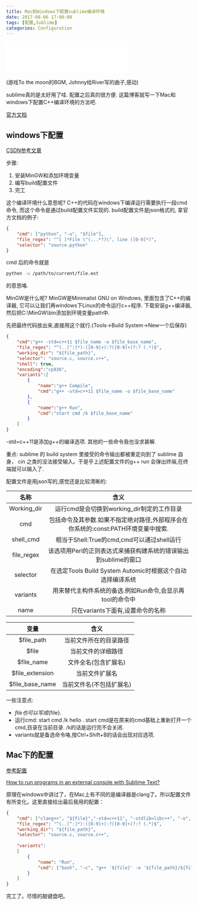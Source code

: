 ```yaml
---
title: Mac和Windows下配置sublime编译环境
date: 2017-08-06 17:00:00
tags: [配置,Sublime]
categories: Configuration
---
```


<iframe frameborder="no" border="0" marginwidth="0" marginheight="0" width=330 height=86 src="//music.163.com/outchain/player?type=2&id=1645112&auto=1&height=66"></iframe>

(游戏To the moon的BGM, Johnny给River写的曲子,感动)

sublime真的是太好用了哇. 配置之后真的很方便. 这篇博客就写一下Mac和windows下配置C++编译环境的方法吧.

 [官方文档](http://docs.sublimetext.info/en/latest/file_processing/build_systems.html) 

## windows下配置

[CSDN参考文章](http://blog.csdn.net/ac_machine/article/details/60765491)

步骤:

1. 安装MinGW和添加环境变量
2. 编写build配置文件
3. 完工

这个编译环境什么意思呢? C++的代码在windows下编译运行需要执行一段cmd命令, 而这个命令是通过build配置文件实现的. build配置文件是json格式的, 拿官方文档的例子:

``` json
{
    "cmd": ["python", "-u", "$file"],
    "file_regex": "^[ ]*File \"(...*?)\", line ([0-9]*)",
    "selector": "source.python"
}
```

cmd 后的命令就是 

``` bash
python -u /path/to/current/file.ext
```

的意思咯.

MinGW是什么呢? MinGW是Minimalist GNU on Windows, 里面包含了C++的编译器, 它可以让我们再windows下Linux的命令运行c++程序. 下载安装g++编译器,然后把C:\MinGW\bin添加到环境变量path中.

先把最终代码放出来,直接用这个就行.(Tools->Build System->New一个后保存)

``` json
{  
    "cmd":"g++ -std=c++11 $file_name -o $file_base_name",  
    "file_regex": "^(..[^:]*):([0-9]+):?([0-9]+)?:? (.*)$",  
    "working_dir": "${file_path}",  
    "selector": "source.c, source.c++",  
    "shell": true,  
    "encoding":"cp936",  
    "variants":[  
        {  
            "name":"g++ Compile",  
            "cmd":"g++ -std=c++11 $file_name -o $file_base_name"  
        },  
        {  
            "name":"g++ Run",  
            "cmd":"start cmd /k $file_base_name"  
        }  
    ]  
}  
```

-std=c++11是添加g++的编译选项. 其他的一些命令我也没求甚解.

重点: sublime 的 build system 里接受的命令输出都被重定向到了 sublime 自身， cin 之类的没法接受输入。于是乎上述配置文件的g++ run 会弹出终端,在终端就可以输入了.

配置文件是用json写的,感觉还是比较清晰的:

|     名称      |                    含义                    |
| :---------: | :--------------------------------------: |
| Working_dir |       运行cmd是会切换到working_dir制定的工作目录       |
|     cmd     | 包括命令及其参数.如果不指定绝对路径,外部程序会在你系统的:const:PATH环境变量中搜索. |
|  shell_cmd  |     相当于Shell:True的cmd,cmd可以通过shell运行     |
| file_regex  |  该选项用Perl的正则表达式来捕获构建系统的错误输出到sublime的窗口   |
|  selector   | 在选定Tools Build System Automic时根据这个自动选择编译系统 |
|  variants   |    用来替代主构件系统的备选.例如Run命令,会显示再tool的命令中     |
|    name     |          只在variants下面有,设置命令的名称           |

|       变量        |      含义       |
| :-------------: | :-----------: |
|   $file_path    |  当前文件所在的目录路径  |
|      $file      |   当前文件的详细路径   |
|   $file_name    |  文件全名(包含扩展名)  |
| $file_extension |    当前文件扩展名    |
| $file_base_name | 当前文件名(不包括扩展名) |

一些注意点:

- $file也可以写成${file}.
- 运行cmd: start cmd /k hello . start cmd是在原来的cmd基础上重新打开一个cmd,目录在当前目录. /k的话是运行完不会关闭.
- variants就是备选命令咯,按Ctrl+Shift+B的话会出现对应选项.



## Mac下的配置

[参考配置](http://blog.csdn.net/luminous11/article/details/64129985)

[How to run programs in an external console with Sublime Text?](https://stackoverflow.com/questions/11601423/how-to-run-programs-in-an-external-console-with-sublime-text)

原理在windows中讲过了，在Mac上有不同的是编译器是clang了。所以配置文件有所变化。这里直接给出最后我用的配置：

``` json
{
    "cmd": ["clang++", "${file}","-std=c++11", "-stdlib=libc++", "-o", "${file_path}/${file_base_name}"],
    "file_regex": "^(..[^:]*):([0-9]+):?([0-9]+)?:? (.*)$",
    "working_dir": "${file_path}",
    "selector": "source.c, source.c++",
 
    "variants":
    [
        {
            "name": "Run",
            "cmd": ["bash", "-c", "g++ '${file}' -o '${file_path}/${file_base_name}' && open -a Terminal.app '${file_path}/${file_base_name}'"]
        }
    ]
}
```



完工了。尽情的敲键盘吧。